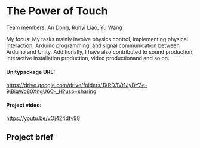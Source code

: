 # The Power of Touch

Team members: An Dong, Runyi Liao, Yu Wang

My focus: My tasks mainly involve physics control, implementing physical interaction, Arduino programming, and signal communication between Arduino and Unity. Additionally, I have also contributed to sound production, interactive installation production, video productionand and so on.

#### Unitypackage URL: 
https://drive.google.com/drive/folders/1XRD3Vt1JyDY3e-9jBiqWo80XngU6C-_H?usp=sharing

#### Project video: 
https://youtu.be/vOj424dtv98



## Project brief

